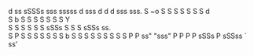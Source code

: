 d ss      sSSSs   sss sssss d sss  d d      d sss     sss. 
S   ~o   S     S      S     S      S S      S       d      
S     b S       S     S     S      S S      S       Y      
S     S S       S     S     S sSSs S S      S sSSs    ss.  
S     P S       S     S     S      S S      S            b 
S    S   S     S      S     S      S S      S            P 
P ss"     "sss"       P     P      P P sSSs P sSSss ` ss'  
                                                           
